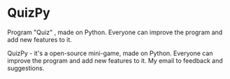# QuizPy
Program "Quiz" , made on Python. Everyone can improve the program and add new features to it.


QuizPy - it's a open-source mini-game, made on Python. Everyone can improve the program and add new features to it.
My email to feedback and suggestions.
